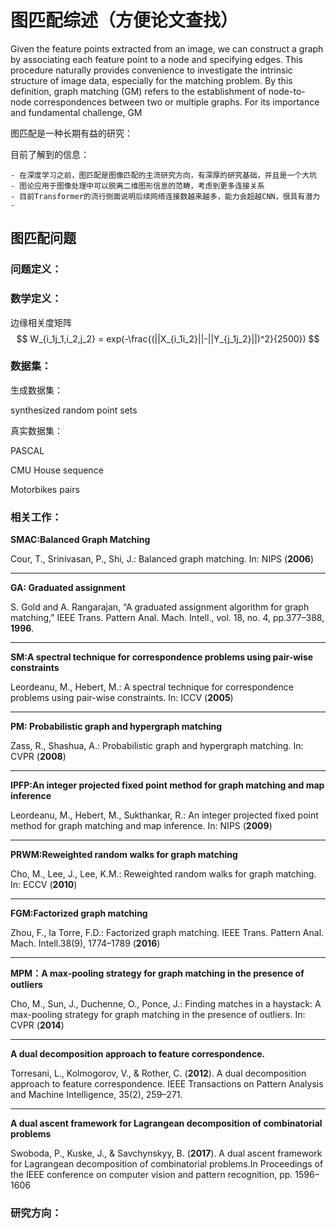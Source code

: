 # 图匹配综述（方便论文查找）

Given the feature points extracted from an image, we can construct a graph by associating each feature point to a node and specifying edges. This procedure naturally provides convenience to investigate the intrinsic structure of image data, especially for the matching problem. By this definition, graph matching (GM) refers to the establishment of node-to-node correspondences between two or multiple graphs. For its importance and fundamental challenge, GM

图匹配是一种长期有益的研究：

目前了解到的信息：

	- 在深度学习之前，图匹配是图像匹配的主流研究方向，有深厚的研究基础，并且是一个大坑
	- 图论应用于图像处理中可以脱离二维图形信息的范畴，考虑到更多连接关系
	- 目前Transformer的流行侧面说明后续网络连接数越来越多，能力会超越CNN，很具有潜力
	- 

## 图匹配问题

### 问题定义：



### 数学定义：

边缘相关度矩阵
$$
W_{i_1j_1,i_2,j_2} = exp(-\frac{(||X_{i_1i_2}||-||Y_{j_1j_2}||)^2}{2500})
$$


### 数据集：

生成数据集：

synthesized random point sets



真实数据集：

PASCAL

CMU House sequence

Motorbikes pairs

 

### 相关工作：

**SMAC:Balanced Graph Matching**

Cour, T., Srinivasan, P., Shi, J.: Balanced graph matching. In: NIPS (**2006**)

---

**GA: Graduated assignment**

S. Gold and A. Rangarajan, “A graduated assignment algorithm for graph matching,” IEEE Trans. Pattern Anal. Mach. Intell., vol. 18, no. 4, pp.377–388, **1996**.

---

**SM:A spectral technique for correspondence problems using pair-wise constraints**

Leordeanu, M., Hebert, M.: A spectral technique for correspondence problems using pair-wise constraints. In: ICCV (**2005**)

---

**PM: Probabilistic graph and hypergraph matching**

Zass, R., Shashua, A.: Probabilistic graph and hypergraph matching. In: CVPR (**2008**)

---

**IPFP:An integer projected fixed point method for graph matching and map inference**

Leordeanu, M., Hebert, M., Sukthankar, R.: An integer projected fixed point method for graph matching and map inference. In: NIPS (**2009**)

---

**PRWM:Reweighted random walks for graph matching**

Cho, M., Lee, J., Lee, K.M.: Reweighted random walks for graph matching. In: ECCV (**2010**)

---

**FGM:Factorized graph matching**

Zhou, F., la Torre, F.D.: Factorized graph matching. IEEE Trans. Pattern Anal. Mach. Intell.38(9), 1774–1789 (**2016**)

---

**MPM：A max-pooling strategy for graph matching in the presence of outliers**

Cho, M., Sun, J., Duchenne, O., Ponce, J.: Finding matches in a haystack: A max-pooling strategy for graph matching in the presence of outliers. In: CVPR (**2014**)

---

**A dual decomposition approach to feature correspondence.**

Torresani, L., Kolmogorov, V., & Rother, C. (**2012**). A dual decomposition approach to feature correspondence. IEEE Transactions on Pattern Analysis and Machine Intelligence, 35(2), 259–271.

---

**A dual ascent framework for Lagrangean decomposition of combinatorial problems**

Swoboda, P., Kuske, J., & Savchynskyy, B. (**2017**). A dual ascent framework for Lagrangean decomposition of combinatorial problems.In Proceedings of the IEEE conference on computer vision and pattern recognition, pp. 1596–1606





### 研究方向：





